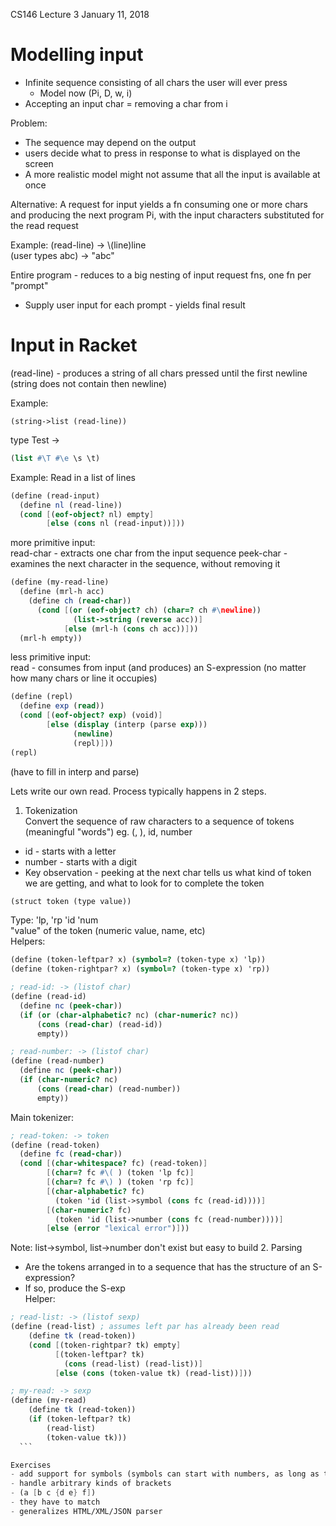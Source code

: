 CS146 Lecture 3
January 11, 2018

# Modelling input
- Infinite sequence consisting of all chars the user will
ever press
  - Model now (Pi, D, w, i)
- Accepting an input char = removing a char from i

Problem:  
- The sequence may depend on the output
- users decide what to press in response to what is displayed on the screen
- A more realistic model might not assume that all the input is available at once

Alternative: A request for input yields a fn consuming one or more chars and producing the next program Pi, with the input characters substituted for the read request

Example:
(read-line) -> \\(line)line  
(user types abc) -> "abc"

Entire program - reduces to a big nesting of input request fns, one fn per "prompt"
- Supply user input for each prompt - yields final result

# Input in Racket
(read-line) - produces a string of all chars pressed until the first newline (string does not contain then newline)

Example:
```
(string->list (read-line))
```
type Test
->
```Scheme
(list #\T #\e \s \t)
```  
Example:
Read in a list of lines
```Scheme
(define (read-input)
  (define nl (read-line))
  (cond [(eof-object? nl) empty]
        [else (cons nl (read-input))]))
```  
more primitive input:  
read-char - extracts one char from the input sequence
peek-char - examines the next character in  the sequence, without removing it

```Scheme
(define (my-read-line)
  (define (mrl-h acc)
    (define ch (read-char))
      (cond [(or (eof-object? ch) (char=? ch #\newline))
              (list->string (reverse acc))]
            [else (mrl-h (cons ch acc))]))
  (mrl-h empty))
```  
less primitive input:   
read - consumes from input (and produces) an S-expression (no matter how many chars or line it occupies)
```Scheme
(define (repl)
  (define exp (read))
  (cond [(eof-object? exp) (void)]
        [else (display (interp (parse exp)))
              (newline)
              (repl)]))
(repl)
```
(have to fill in interp and parse)

Lets write our own read. Process typically happens in 2 steps.
1. Tokenization  
Convert the sequence of raw characters to a sequence of tokens (meaningful "words") eg. (, ), id, number   
  - id - starts with a letter  
  - number - starts with a digit
  - Key observation - peeking at the next char tells us what kind of token we are getting, and what to look for to complete the token

  ```Scheme
  (struct token (type value))
  ```
  Type: 'lp, 'rp 'id 'num  
  "value" of the token (numeric value, name, etc)  
  Helpers:
  ```Scheme
  (define (token-leftpar? x) (symbol=? (token-type x) 'lp))
  (define (token-rightpar? x) (symbol=? (token-type x) 'rp))

  ; read-id: -> (listof char)
  (define (read-id)
    (define nc (peek-char))
    (if (or (char-alphabetic? nc) (char-numeric? nc))
        (cons (read-char) (read-id))
        empty))

  ; read-number: -> (listof char)
  (define (read-number)
    (define nc (peek-char))
    (if (char-numeric? nc)
        (cons (read-char) (read-number))
        empty))
  ```
  Main tokenizer:
  ```Scheme
  ; read-token: -> token
  (define (read-token)
    (define fc (read-char))
    (cond [(char-whitespace? fc) (read-token)]
          [(char=? fc #\( ) (token 'lp fc)]
          [(char=? fc #\) ) (token 'rp fc)]
          [(char-alphabetic? fc)
            (token 'id (list->symbol (cons fc (read-id))))]
          [(char-numeric? fc)
            (token 'id (list->number (cons fc (read-number))))]
          [else (error "lexical error")]))
  ```
  Note: list->symbol, list->number don't exist but easy to build
2. Parsing
  - Are the tokens arranged in to a sequence that has the structure of an S-expression?
  - If so, produce the S-exp  
Helper:

  ```Scheme
  ; read-list: -> (listof sexp)
  (define (read-list) ; assumes left par has already been read
      (define tk (read-token))
      (cond [(token-rightpar? tk) empty]
            [(token-leftpar? tk)
              (cons (read-list) (read-list))]
            [else (cons (token-value tk) (read-list))]))

  ; my-read: -> sexp
  (define (my-read)
      (define tk (read-token))
      (if (token-leftpar? tk)
          (read-list)
          (token-value tk)))
    ```

Exercises
- add support for symbols (symbols can start with numbers, as long as they contain at least one letter)
- handle arbitrary kinds of brackets
  - (a [b c {d e} f])
  - they have to match
- generalizes HTML/XML/JSON parser
